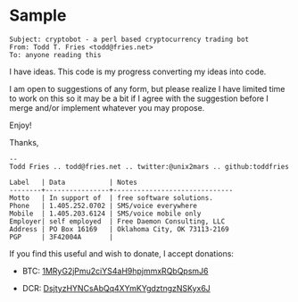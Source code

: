 # Sample
```
Subject: cryptobot - a perl based cryptocurrency trading bot
From: Todd T. Fries <todd@fries.net>
To: anyone reading this
```

I have ideas.  This code is my progress converting my ideas into code.

I am open to suggestions of any form, but please realize I have limited time
to work on this so it may be a bit if I agree with the suggestion before I
merge and/or implement whatever you may propose.

Enjoy!

Thanks,

```
--
Todd Fries .. todd@fries.net .. twitter:@unix2mars .. github:toddfries

Label   | Data           | Notes
--------+----------------+------------------------------
Motto   | In support of  | free software solutions.
Phone   | 1.405.252.0702 | SMS/voice everywhere
Mobile  | 1.405.203.6124 | SMS/voice mobile only
Employer| self employed  | Free Daemon Consulting, LLC
Address | PO Box 16169   | Oklahoma City, OK 73113-2169
PGP     | 3F42004A       |
```

If you find this useful and wish to donate, I accept donations:

- BTC: [1MRyG2jPmu2ciYS4aH9hpjmmxRQbQpsmJ6](bitcoin:1MRyG2jPmu2ciYS4aH9hpjmmxRQbQpsmJ6)

- DCR: [DsjtyzHYNCsAbQq4XYmKYgdztngzNSKyx6J](decred:DsjtyzHYNCsAbQq4XYmKYgdztngzNSKyx6J)

